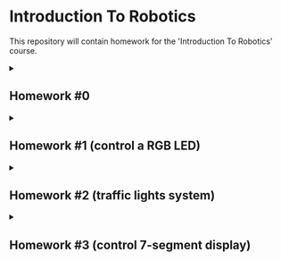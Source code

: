 # Introduction To Robotics
This repository will contain homework for the 'Introduction To Robotics' course.

<details><summary>

## Homework #0
</summary>
Create this repository and readme file.
</details>

<details><summary>

## Homework #1 (control a RGB LED)
</summary>

#### Technical Task
Use a separate potentiometer in controlling each of the color of the RGB led (Red,Green and Blue).  The control must be done with digital electronics (you must read the value of the potentiometer with Arduino, and write a mapped value to each of the pins connected to the led.
#### Components
- RBG  LED  (1  minimum)
- potentiometers  (3  minimum)
- resistors and wires (per logic)
#### Solution
The code is in [Homework#1](/Homework%231.ino) file.
![20221023_125728](https://user-images.githubusercontent.com/68808448/197386955-a1887642-728a-4b61-8830-561f313b14e1.jpg)
#### Demo
A short working demo video can be viewed [here](https://youtu.be/DBqDh8HWV-k).
</details>

<details><summary>

## Homework #2 (traffic lights system)
</summary>

#### Technical Task
The task is building the traffic lights for a crosswalk. You will use 2 LEDs to represent the traffic lights for people (red and green) and 3 LEDs to represent the traffic lights for cars (red, yellow and green). See the states it needs to go through.
##### The system has the following states:
- **State 1** (default, reinstated after state 4 ends): green light for cars,
red light for people, no sounds. Duration: indefinite, changed by
pressing the button.
- **State 2** (initiated by counting down 8 seconds after a button press):
the light should be yellow for cars, red for people and no sounds.
Duration: 3 seconds.
- **State 3** (initiated after state 2 ends): red for cars, green for people
and a beeping sound from the buzzer at a constant interval. Duration:
8 seconds.
- **State 4** (initiated after state 3 ends): red for cars, blinking green
for people and a beeping sound from the buzzer, at a constant interval,
faster than the beeping in state 3. This state should last 4
seconds.

**Pressing the button in any state other than state 1 should NOT yield any actions.**

#### Components
- 5 LEDs (2 red, 1 yellow, 2 green)
- 1 button
- 1 buzzer
- resistors and wires (per logic)

#### Solution
The code is in [Homework#2](/Homework%232.ino) file.
![20221103_151857](https://user-images.githubusercontent.com/68808448/199736406-39c27415-c604-4474-aefb-6cd1624395b6.jpg)

#### Drawing
![image](https://user-images.githubusercontent.com/68808448/199742042-4492618f-a33f-4384-9c56-389bda4d8e3a.png)


#### Demo
A short working demo video can be viewed [here](https://www.youtube.com/watch?v=LWrGxgL1uvg).
</details>


<details><summary>

## Homework #3 (control 7-segment display)
</summary>

#### Technical Task
The task is to use the joystick to control the position of
the segment and ”draw” on the display. The movement between segments
should be natural (meaning they should jump from the current position
only to neighbors, but without passing through ”walls”.
##### The system has the following states:
- **State 1** (default, but also initiated after a button press in State
2): Current position blinking. Can use the joystick to move from
one position to neighbors. Short pressing the button toggles state 2. Long pressing the button in state 1 resets the entire display by
turning all the segments OFF and moving the current position to the
decimal point.
- **State 2** (initiated after a button press in State 1): The current
segment stops blinking, adopting the state of the segment before
selection (ON or OFF). Toggling the X (or Y, you chose) axis should
change the segment state from ON to OFF or from OFF to ON.
Clicking the joystick should save the segment state and exit back to
state 1.
  
|Current segment| UP | DOWN | LEFT | Right|
|:---:|:---:|:---:|:---:|:---:|
**a** |N/A| g |f |b
**b** | a | g| f| N/A
**c**|g|d |e| dp|
**d**|g| N/A| e| c
**e**|g| d| N/A| c
**f**|a| g| N/A| b
**g**|a| d| N/A| N/A
**dp**|N/A| N/A| c| N/A
  
**Long pressing the button to reset should only be available in State 1.**

 **Joystick movements should be done with toggle.**
  
#### Components
- 1 7-segment display
- 1 joystick
- resistors and wires (per logic)

#### Solution
The code is in [Homework#3](/Homework%233.ino) file.
![20221110_142243](https://user-images.githubusercontent.com/68808448/201099821-1e100155-d85d-4f08-abcf-35ffee772819.jpg)
  
#### Demo
A short working demo video can be viewed [here](https://www.youtube.com/watch?v=WQOvGhVXPyQ).
</details>
